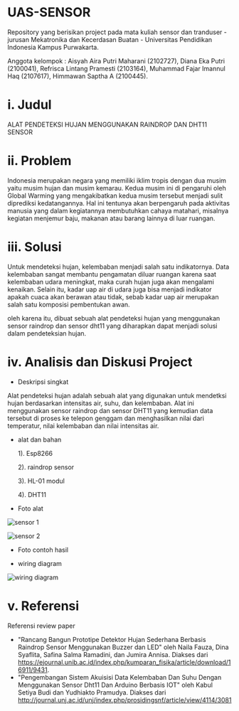 # UAS-SENSOR
Repository yang berisikan project pada mata kuliah sensor dan tranduser - jurusan Mekatronika dan Kecerdasan Buatan - Universitas Pendidikan Indonesia Kampus Purwakarta. 

Anggota kelompok : Aisyah Aira Putri Maharani (2102727), Diana Eka Putri (2100041), Refrisca Lintang Pramesti (2103164), Muhammad Fajar Imannul Haq (2107617), Himmawan Saptha A (2100445). 
# i. Judul
ALAT PENDETEKSI HUJAN MENGGUNAKAN RAINDROP DAN DHT11 SENSOR

# ii. Problem 
Indonesia merupakan negara yang memiliki iklim tropis dengan dua musim yaitu musim hujan dan musim kemarau. Kedua musim ini di pengaruhi oleh Global Warming yang mengakibatkan kedua musim tersebut menjadi sulit diprediksi kedatangannya. Hal ini tentunya akan berpengaruh pada aktivitas manusia yang dalam kegiatannya membutuhkan cahaya matahari, misalnya kegiatan menjemur baju, makanan atau barang lainnya di luar ruangan. 

# iii. Solusi
Untuk mendeteksi hujan, kelembaban menjadi salah satu indikatornya. Data kelembaban sangat membantu pengamatan  diluar  ruangan karena  saat  kelembaban  udara  meningkat,  maka  curah  hujan  juga  akan  mengalami  kenaikan.  Selain  itu,  kadar  uap  air  di  udara  juga  bisa  menjadi  indikator  apakah  cuaca  akan  berawan  atau  tidak, sebab  kadar  uap  air  merupakan  salah  satu  komposisi  pembentukan  awan.  

oleh karena itu, dibuat sebuah alat pendeteksi hujan yang menggunakan sensor raindrop dan sensor dht11 yang diharapkan dapat menjadi solusi dalam pendeteksian hujan.  

# iv. Analisis dan Diskusi Project 

- Deskripsi singkat 

Alat pendeteksi hujan adalah sebuah alat yang digunakan untuk mendetksi hujan berdasarkan intensitas air, suhu, dan kelembaban. Alat ini menggunakan sensor raindrop dan sensor DHT11 yang kemudian data tersebut di proses ke telepon genggam dan menghasilkan nilai dari temperatur, nilai kelembaban dan nilai intensitas air.

- alat dan bahan

  1). Esp8266
  
  2). raindrop sensor
   
  3). HL-01 modul
    
  4). DHT11

- Foto alat 

![sensor 1](https://user-images.githubusercontent.com/92429478/173230333-31d6d82c-4fc6-4d17-b0ea-44e08f2d378c.jpeg)

![sensor 2](https://user-images.githubusercontent.com/92429478/173230403-473f5198-f7be-4adf-84bd-93e137b81d32.jpeg)

- Foto contoh hasil 

- wiring diagram 

![wiring diagram](https://user-images.githubusercontent.com/92429478/173231557-9bdb16c2-1ca6-4373-9c28-051af7250c9d.png)



# v. Referensi
Referensi review paper 

- "Rancang Bangun Prototipe Detektor Hujan Sederhana Berbasis Raindrop Sensor Menggunakan Buzzer dan LED" oleh Naila Fauza, Dina Syaflita, Safina Salma Ramadini, dan Jumira Annisa. Diakses dari https://ejournal.unib.ac.id/index.php/kumparan_fisika/article/download/16911/9431.
- "Pengembangan Sistem Akuisisi Data Kelembaban Dan Suhu Dengan Menggunakan Sensor Dht11 Dan Arduino Berbasis IOT" oleh Kabul Setiya Budi dan Yudhiakto Pramudya. Diakses dari http://journal.unj.ac.id/unj/index.php/prosidingsnf/article/view/4114/3081


